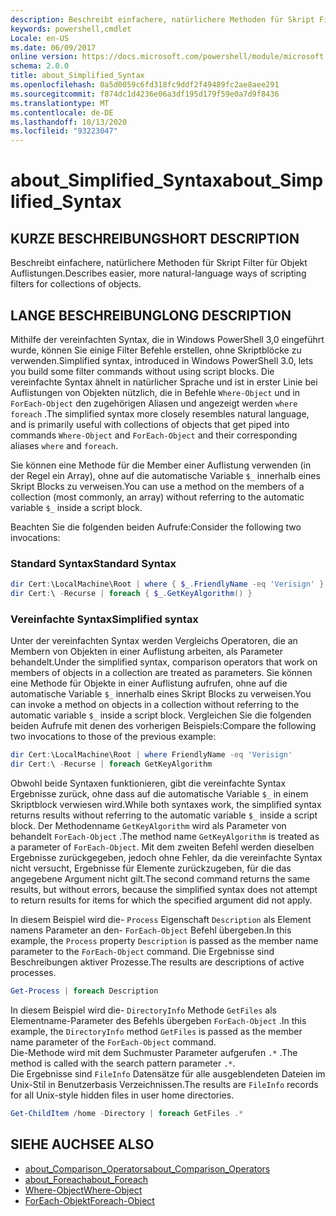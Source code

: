 ```yaml
---
description: Beschreibt einfachere, natürlichere Methoden für Skript Filter für Objekt Auflistungen.
keywords: powershell,cmdlet
Locale: en-US
ms.date: 06/09/2017
online version: https://docs.microsoft.com/powershell/module/microsoft.powershell.core/about/about_simplified_syntax?view=powershell-7.1&WT.mc_id=ps-gethelp
schema: 2.0.0
title: about_Simplified_Syntax
ms.openlocfilehash: 0a5d0059c6fd318fc9ddf2f49489fc2ae8aee291
ms.sourcegitcommit: f874dc1d4236e06a3df195d179f59e0a7d9f8436
ms.translationtype: MT
ms.contentlocale: de-DE
ms.lasthandoff: 10/13/2020
ms.locfileid: "93223047"
---
```

# <a name="about_simplified_syntax"></a><span data-ttu-id="f6d53-104">about_Simplified_Syntax</span><span class="sxs-lookup"><span data-stu-id="f6d53-104">about_Simplified_Syntax</span></span>

## <a name="short-description"></a><span data-ttu-id="f6d53-105">KURZE BESCHREIBUNG</span><span class="sxs-lookup"><span data-stu-id="f6d53-105">SHORT DESCRIPTION</span></span>
<span data-ttu-id="f6d53-106">Beschreibt einfachere, natürlichere Methoden für Skript Filter für Objekt Auflistungen.</span><span class="sxs-lookup"><span data-stu-id="f6d53-106">Describes easier, more natural-language ways of scripting filters for collections of objects.</span></span>

## <a name="long-description"></a><span data-ttu-id="f6d53-107">LANGE BESCHREIBUNG</span><span class="sxs-lookup"><span data-stu-id="f6d53-107">LONG DESCRIPTION</span></span>

<span data-ttu-id="f6d53-108">Mithilfe der vereinfachten Syntax, die in Windows PowerShell 3,0 eingeführt wurde, können Sie einige Filter Befehle erstellen, ohne Skriptblöcke zu verwenden.</span><span class="sxs-lookup"><span data-stu-id="f6d53-108">Simplified syntax, introduced in Windows PowerShell 3.0, lets you build some filter commands without using script blocks.</span></span> <span data-ttu-id="f6d53-109">Die vereinfachte Syntax ähnelt in natürlicher Sprache und ist in erster Linie bei Auflistungen von Objekten nützlich, die in Befehle `Where-Object` und in `ForEach-Object` den zugehörigen Aliasen und angezeigt werden `where` `foreach` .</span><span class="sxs-lookup"><span data-stu-id="f6d53-109">The simplified syntax more closely resembles natural language, and is primarily useful with collections of objects that get piped into commands `Where-Object` and `ForEach-Object` and their corresponding aliases `where` and `foreach`.</span></span>

<span data-ttu-id="f6d53-110">Sie können eine Methode für die Member einer Auflistung verwenden (in der Regel ein Array), ohne auf die automatische Variable `$_` innerhalb eines Skript Blocks zu verweisen.</span><span class="sxs-lookup"><span data-stu-id="f6d53-110">You can use a method on the members of a collection (most commonly, an array) without referring to the automatic variable `$_` inside a script block.</span></span>

<span data-ttu-id="f6d53-111">Beachten Sie die folgenden beiden Aufrufe:</span><span class="sxs-lookup"><span data-stu-id="f6d53-111">Consider the following two invocations:</span></span>

### <a name="standard-syntax"></a><span data-ttu-id="f6d53-112">Standard Syntax</span><span class="sxs-lookup"><span data-stu-id="f6d53-112">Standard Syntax</span></span>

```powershell
dir Cert:\LocalMachine\Root | where { $_.FriendlyName -eq 'Verisign' }
dir Cert:\ -Recurse | foreach { $_.GetKeyAlgorithm() }
```

### <a name="simplified-syntax"></a><span data-ttu-id="f6d53-113">Vereinfachte Syntax</span><span class="sxs-lookup"><span data-stu-id="f6d53-113">Simplified syntax</span></span>

<span data-ttu-id="f6d53-114">Unter der vereinfachten Syntax werden Vergleichs Operatoren, die an Membern von Objekten in einer Auflistung arbeiten, als Parameter behandelt.</span><span class="sxs-lookup"><span data-stu-id="f6d53-114">Under the simplified syntax, comparison operators that work on members of objects in a collection are treated as parameters.</span></span> <span data-ttu-id="f6d53-115">Sie können eine Methode für Objekte in einer Auflistung aufrufen, ohne auf die automatische Variable `$_` innerhalb eines Skript Blocks zu verweisen.</span><span class="sxs-lookup"><span data-stu-id="f6d53-115">You can invoke a method on objects in a collection without referring to the automatic variable `$_` inside a script block.</span></span>
<span data-ttu-id="f6d53-116">Vergleichen Sie die folgenden beiden Aufrufe mit denen des vorherigen Beispiels:</span><span class="sxs-lookup"><span data-stu-id="f6d53-116">Compare the following two invocations to those of the previous example:</span></span>

```powershell
dir Cert:\LocalMachine\Root | where FriendlyName -eq 'Verisign'
dir Cert:\ -Recurse | foreach GetKeyAlgorithm
```

<span data-ttu-id="f6d53-117">Obwohl beide Syntaxen funktionieren, gibt die vereinfachte Syntax Ergebnisse zurück, ohne dass auf die automatische Variable `$_` in einem Skriptblock verwiesen wird.</span><span class="sxs-lookup"><span data-stu-id="f6d53-117">While both syntaxes work, the simplified syntax returns results without referring to the automatic variable `$_` inside a script block.</span></span>
<span data-ttu-id="f6d53-118">Der Methodenname `GetKeyAlgorithm` wird als Parameter von behandelt `ForEach-Object` .</span><span class="sxs-lookup"><span data-stu-id="f6d53-118">The method name `GetKeyAlgorithm` is treated as a parameter of `ForEach-Object`.</span></span>
<span data-ttu-id="f6d53-119">Mit dem zweiten Befehl werden dieselben Ergebnisse zurückgegeben, jedoch ohne Fehler, da die vereinfachte Syntax nicht versucht, Ergebnisse für Elemente zurückzugeben, für die das angegebene Argument nicht gilt.</span><span class="sxs-lookup"><span data-stu-id="f6d53-119">The second command returns the same results, but without errors, because the simplified syntax does not attempt to return results for items for which the specified argument did not apply.</span></span>

<span data-ttu-id="f6d53-120">In diesem Beispiel wird die- `Process` Eigenschaft `Description` als Element namens Parameter an den- `ForEach-Object` Befehl übergeben.</span><span class="sxs-lookup"><span data-stu-id="f6d53-120">In this example, the `Process` property `Description` is passed as the member name parameter to the `ForEach-Object` command.</span></span> <span data-ttu-id="f6d53-121">Die Ergebnisse sind Beschreibungen aktiver Prozesse.</span><span class="sxs-lookup"><span data-stu-id="f6d53-121">The results are descriptions of active processes.</span></span>

```powershell
Get-Process | foreach Description
```

<span data-ttu-id="f6d53-122">In diesem Beispiel wird die- `DirectoryInfo` Methode `GetFiles` als Elementname-Parameter des Befehls übergeben `ForEach-Object` .</span><span class="sxs-lookup"><span data-stu-id="f6d53-122">In this example, the `DirectoryInfo` method `GetFiles` is passed as the member name parameter of the `ForEach-Object` command.</span></span>  
<span data-ttu-id="f6d53-123">Die-Methode wird mit dem Suchmuster Parameter aufgerufen `.*` .</span><span class="sxs-lookup"><span data-stu-id="f6d53-123">The method is called with the search pattern parameter `.*`.</span></span>  
<span data-ttu-id="f6d53-124">Die Ergebnisse sind `FileInfo` Datensätze für alle ausgeblendeten Dateien im Unix-Stil in Benutzerbasis Verzeichnissen.</span><span class="sxs-lookup"><span data-stu-id="f6d53-124">The results are `FileInfo` records for all Unix-style hidden files in user home directories.</span></span> 

```powershell
Get-ChildItem /home -Directory | foreach GetFiles .*
```

## <a name="see-also"></a><span data-ttu-id="f6d53-125">SIEHE AUCH</span><span class="sxs-lookup"><span data-stu-id="f6d53-125">SEE ALSO</span></span>

- [<span data-ttu-id="f6d53-126">about_Comparison_Operators</span><span class="sxs-lookup"><span data-stu-id="f6d53-126">about_Comparison_Operators</span></span>](about_Comparison_Operators.md)
- [<span data-ttu-id="f6d53-127">about_Foreach</span><span class="sxs-lookup"><span data-stu-id="f6d53-127">about_Foreach</span></span>](about_Foreach.md)
- [<span data-ttu-id="f6d53-128">Where-Object</span><span class="sxs-lookup"><span data-stu-id="f6d53-128">Where-Object</span></span>](xref:Microsoft.PowerShell.Core.Where-Object)
- [<span data-ttu-id="f6d53-129">ForEach-Objekt</span><span class="sxs-lookup"><span data-stu-id="f6d53-129">Foreach-Object</span></span>](xref:Microsoft.PowerShell.Core.ForEach-Object)

